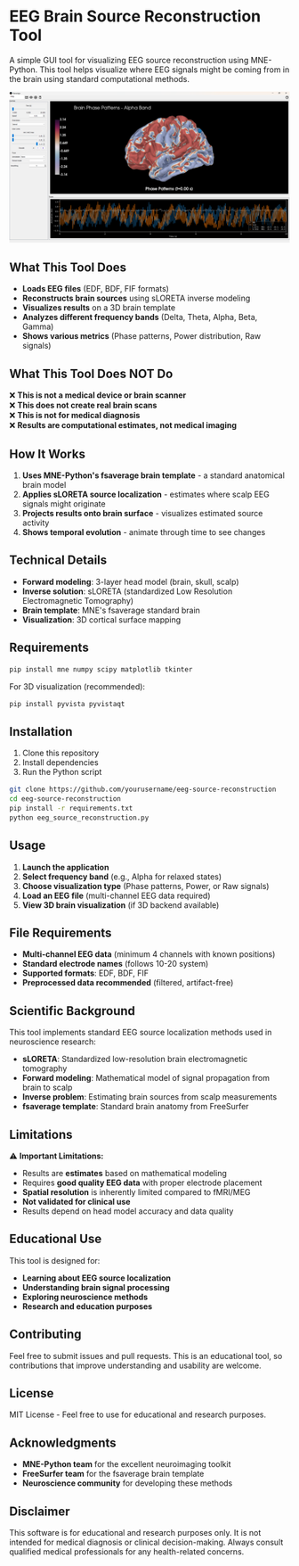 # EEG Brain Source Reconstruction Tool

A simple GUI tool for visualizing EEG source reconstruction using MNE-Python. This tool helps visualize where
EEG signals might be coming from in the brain using standard computational methods.

![EEG Source Reconstruction](brain.png)

## What This Tool Does

- **Loads EEG files** (EDF, BDF, FIF formats)
- **Reconstructs brain sources** using sLORETA inverse modeling
- **Visualizes results** on a 3D brain template
- **Analyzes different frequency bands** (Delta, Theta, Alpha, Beta, Gamma)
- **Shows various metrics** (Phase patterns, Power distribution, Raw signals)

## What This Tool Does NOT Do

❌ **This is not a medical device or brain scanner**  
❌ **This does not create real brain scans**  
❌ **This is not for medical diagnosis**  
❌ **Results are computational estimates, not medical imaging**

## How It Works

1. **Uses MNE-Python's fsaverage brain template** - a standard anatomical brain model
2. **Applies sLORETA source localization** - estimates where scalp EEG signals might originate
3. **Projects results onto brain surface** - visualizes estimated source activity
4. **Shows temporal evolution** - animate through time to see changes

## Technical Details

- **Forward modeling**: 3-layer head model (brain, skull, scalp)
- **Inverse solution**: sLORETA (standardized Low Resolution Electromagnetic Tomography)
- **Brain template**: MNE's fsaverage standard brain
- **Visualization**: 3D cortical surface mapping

## Requirements

```bash
pip install mne numpy scipy matplotlib tkinter
```

For 3D visualization (recommended):
```bash
pip install pyvista pyvistaqt
```

## Installation

1. Clone this repository
2. Install dependencies
3. Run the Python script

```bash
git clone https://github.com/yourusername/eeg-source-reconstruction
cd eeg-source-reconstruction
pip install -r requirements.txt
python eeg_source_reconstruction.py
```

## Usage

1. **Launch the application**
2. **Select frequency band** (e.g., Alpha for relaxed states)
3. **Choose visualization type** (Phase patterns, Power, or Raw signals)
4. **Load an EEG file** (multi-channel EEG data required)
5. **View 3D brain visualization** (if 3D backend available)

## File Requirements

- **Multi-channel EEG data** (minimum 4 channels with known positions)
- **Standard electrode names** (follows 10-20 system)
- **Supported formats**: EDF, BDF, FIF
- **Preprocessed data recommended** (filtered, artifact-free)

## Scientific Background

This tool implements standard EEG source localization methods used in neuroscience research:

- **sLORETA**: Standardized low-resolution brain electromagnetic tomography
- **Forward modeling**: Mathematical model of signal propagation from brain to scalp
- **Inverse problem**: Estimating brain sources from scalp measurements
- **fsaverage template**: Standard brain anatomy from FreeSurfer

## Limitations

⚠️ **Important Limitations:**
- Results are **estimates** based on mathematical modeling
- Requires **good quality EEG data** with proper electrode placement
- **Spatial resolution** is inherently limited compared to fMRI/MEG
- **Not validated for clinical use**
- Results depend on head model accuracy and data quality

## Educational Use

This tool is designed for:
- **Learning about EEG source localization**
- **Understanding brain signal processing**
- **Exploring neuroscience methods**
- **Research and education purposes**

## Contributing

Feel free to submit issues and pull requests. This is an educational tool, so contributions that improve understanding and usability are welcome.

## License

MIT License - Feel free to use for educational and research purposes.

## Acknowledgments

- **MNE-Python team** for the excellent neuroimaging toolkit
- **FreeSurfer team** for the fsaverage brain template
- **Neuroscience community** for developing these methods

## Disclaimer

This software is for educational and research purposes only. It is not intended for medical diagnosis or clinical decision-making. Always consult qualified medical professionals for any health-related concerns.
